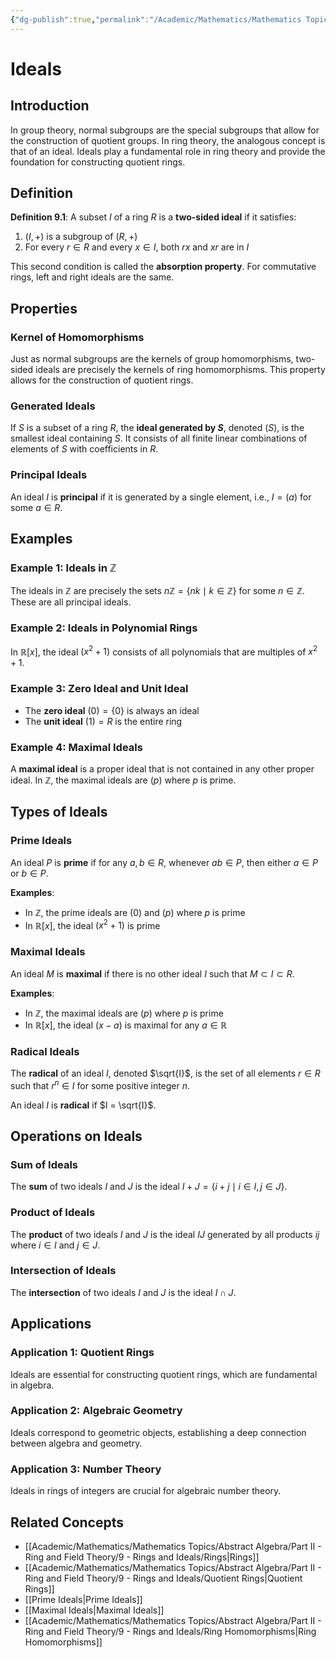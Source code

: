 ```yaml
---
{"dg-publish":true,"permalink":"/Academic/Mathematics/Mathematics Topics/Abstract Algebra/Part II - Ring and Field Theory/9 - Rings and Ideals/Ideals/"}
---
```



# Ideals

## Introduction

In group theory, normal subgroups are the special subgroups that allow for the construction of quotient groups. In ring theory, the analogous concept is that of an ideal. Ideals play a fundamental role in ring theory and provide the foundation for constructing quotient rings.

## Definition

**Definition 9.1**: A subset $I$ of a ring $R$ is a **two-sided ideal** if it satisfies:

1. $(I, +)$ is a subgroup of $(R, +)$
2. For every $r \in R$ and every $x \in I$, both $rx$ and $xr$ are in $I$

This second condition is called the **absorption property**. For commutative rings, left and right ideals are the same.

## Properties

### Kernel of Homomorphisms
Just as normal subgroups are the kernels of group homomorphisms, two-sided ideals are precisely the kernels of ring homomorphisms. This property allows for the construction of quotient rings.

### Generated Ideals
If $S$ is a subset of a ring $R$, the **ideal generated by $S$**, denoted $(S)$, is the smallest ideal containing $S$. It consists of all finite linear combinations of elements of $S$ with coefficients in $R$.

### Principal Ideals
An ideal $I$ is **principal** if it is generated by a single element, i.e., $I = (a)$ for some $a \in R$.

## Examples

### Example 1: Ideals in $\mathbb{Z}$

The ideals in $\mathbb{Z}$ are precisely the sets $n\mathbb{Z} = \{nk \mid k \in \mathbb{Z}\}$ for some $n \in \mathbb{Z}$. These are all principal ideals.

### Example 2: Ideals in Polynomial Rings

In $\mathbb{R}[x]$, the ideal $(x^2 + 1)$ consists of all polynomials that are multiples of $x^2 + 1$.

### Example 3: Zero Ideal and Unit Ideal

- The **zero ideal** $(0) = \{0\}$ is always an ideal
- The **unit ideal** $(1) = R$ is the entire ring

### Example 4: Maximal Ideals

A **maximal ideal** is a proper ideal that is not contained in any other proper ideal. In $\mathbb{Z}$, the maximal ideals are $(p)$ where $p$ is prime.

## Types of Ideals

### Prime Ideals

An ideal $P$ is **prime** if for any $a, b \in R$, whenever $ab \in P$, then either $a \in P$ or $b \in P$.

**Examples**:
- In $\mathbb{Z}$, the prime ideals are $(0)$ and $(p)$ where $p$ is prime
- In $\mathbb{R}[x]$, the ideal $(x^2 + 1)$ is prime

### Maximal Ideals

An ideal $M$ is **maximal** if there is no other ideal $I$ such that $M \subset I \subset R$.

**Examples**:
- In $\mathbb{Z}$, the maximal ideals are $(p)$ where $p$ is prime
- In $\mathbb{R}[x]$, the ideal $(x - a)$ is maximal for any $a \in \mathbb{R}$

### Radical Ideals

The **radical** of an ideal $I$, denoted $\sqrt{I}$, is the set of all elements $r \in R$ such that $r^n \in I$ for some positive integer $n$.

An ideal $I$ is **radical** if $I = \sqrt{I}$.

## Operations on Ideals

### Sum of Ideals

The **sum** of two ideals $I$ and $J$ is the ideal $I + J = \{i + j \mid i \in I, j \in J\}$.

### Product of Ideals

The **product** of two ideals $I$ and $J$ is the ideal $IJ$ generated by all products $ij$ where $i \in I$ and $j \in J$.

### Intersection of Ideals

The **intersection** of two ideals $I$ and $J$ is the ideal $I \cap J$.

## Applications

### Application 1: Quotient Rings

Ideals are essential for constructing quotient rings, which are fundamental in algebra.

### Application 2: Algebraic Geometry

Ideals correspond to geometric objects, establishing a deep connection between algebra and geometry.

### Application 3: Number Theory

Ideals in rings of integers are crucial for algebraic number theory.

## Related Concepts

- [[Academic/Mathematics/Mathematics Topics/Abstract Algebra/Part II - Ring and Field Theory/9 - Rings and Ideals/Rings\|Rings]]
- [[Academic/Mathematics/Mathematics Topics/Abstract Algebra/Part II - Ring and Field Theory/9 - Rings and Ideals/Quotient Rings\|Quotient Rings]]
- [[Prime Ideals\|Prime Ideals]]
- [[Maximal Ideals\|Maximal Ideals]]
- [[Academic/Mathematics/Mathematics Topics/Abstract Algebra/Part II - Ring and Field Theory/9 - Rings and Ideals/Ring Homomorphisms\|Ring Homomorphisms]] 
